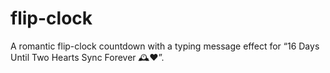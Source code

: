 # flip-clock
A romantic flip-clock countdown with a typing message effect for “16 Days Until Two Hearts Sync Forever 🕰️❤️”.
